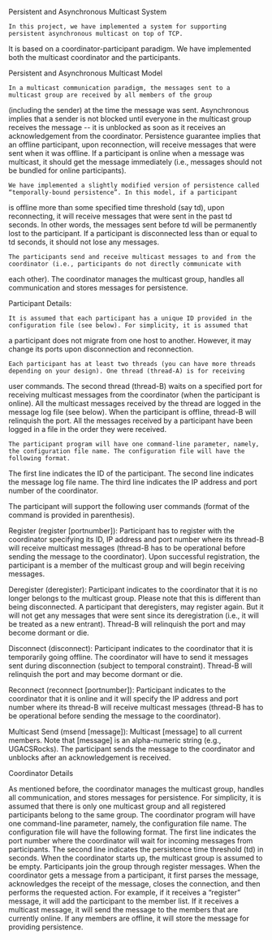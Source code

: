 Persistent and Asynchronous Multicast System 

    In this project, we have implemented a system for supporting persistent asynchronous multicast on top of TCP. 
It is based on a coordinator-participant paradigm. We have implemented both the multicast coordinator and the participants. 

Persistent and Asynchronous Multicast Model 

    In a multicast communication paradigm, the messages sent to a multicast group are received by all members of the group 
(including the sender) at the time the message was sent. Asynchronous implies that a sender is not blocked until everyone 
in the multicast group receives the message -- it is unblocked as soon as it receives an acknowledgement from the coordinator. 
Persistence guarantee implies that an offline participant, upon reconnection, will receive messages that were sent when it was 
offline. If a participant is online when a message was multicast, it should get the message immediately 
(i.e., messages should not be bundled for online participants). 

    We have implemented a slightly modified version of persistence called “temporally-bound persistence”. In this model, if a participant
is offline more than some specified time threshold (say td), upon reconnecting, it will receive messages that were sent in the past 
td seconds. In other words, the messages sent before td will be permanently lost to the participant. If a participant is disconnected 
less than or equal to td seconds, it should not lose any messages. 

    The participants send and receive multicast messages to and from the coordinator (i.e., participants do not directly communicate with
each other). The coordinator manages the multicast group, handles all communication and stores messages for persistence. 

Participant Details:

    It is assumed that each participant has a unique ID provided in the configuration file (see below). For simplicity, it is assumed that
a participant does not migrate from one host to another. However, it may change its ports upon disconnection and reconnection. 

    Each participant has at least two threads (you can have more threads depending on your design). One thread (thread-A) is for receiving 
user commands. The second thread (thread-B) waits on a specified port for receiving multicast messages from the coordinator (when the 
participant is online). All the multicast messages received by the thread are logged in the message log file (see below). When the participant 
is offline, thread-B will relinquish the port. All the messages received by a participant have been logged in a file in the order they were received. 

    The participant program will have one command-line parameter, namely, the configuration file name. The configuration file will have the following format. 
The first line indicates the ID of the participant. The second line indicates the message log file name. The third line indicates the IP address and port 
number of the coordinator.


The participant will support the following user commands (format of the command is provided in parenthesis). 

Register (register [portnumber]): Participant has to register with the coordinator specifying its ID, IP address and port number where its thread-B will 
receive multicast messages (thread-B has to be operational before sending the message to the coordinator). Upon successful registration, the participant 
is a member of the multicast group and will begin receiving messages. 

Deregister (deregister): Participant indicates to the coordinator that it is no longer belongs to the multicast group. Please note that this is different
than being disconnected. A participant that deregisters, may register again. But it will not get any messages that were sent since its deregistration (i.e.,
it will be treated as a new entrant). Thread-B will relinquish the port and may become dormant or die. 

Disconnect (disconnect): Participant indicates to the coordinator that it is temporarily going offline. The coordinator will have to send it messages sent 
during disconnection (subject to temporal constraint). Thread-B will relinquish the port and may become dormant or die. 

Reconnect (reconnect [portnumber]): Participant indicates to the coordinator that it is online and it will specify the IP address and port number where its 
thread-B will receive multicast messages (thread-B has to be operational before sending the message to the coordinator). 

Multicast Send (msend [message]): Multicast [message] to all current members. Note that [message] is an alpha-numeric string (e.g., UGACSRocks). The 
participant sends the message to the coordinator and unblocks after an acknowledgement is received. 

Coordinator Details 

As mentioned before, the coordinator manages the multicast group, handles all communication, and stores messages for persistence. For simplicity, 
it is assumed that there is only one multicast group and all registered participants belong to the same group. The coordinator program will have 
one command-line parameter, namely, the configuration file name. The configuration file will have the following format. The first line indicates 
the port number where the coordinator will wait for incoming messages from participants. The second line indicates the persistence time threshold 
(td) in seconds. When the coordinator starts up, the multicast group is assumed to be empty. Participants join the group through register messages. 
When the coordinator gets a message from a participant, it first parses the message, acknowledges the receipt of the message, closes the connection, 
and then performs the requested action. For example, if it receives a “register” message, it will add the participant to the member list. 
If it receives a multicast message, it will send the message to the members that are currently online. If any members are offline, it will store the 
message for providing persistence. 




